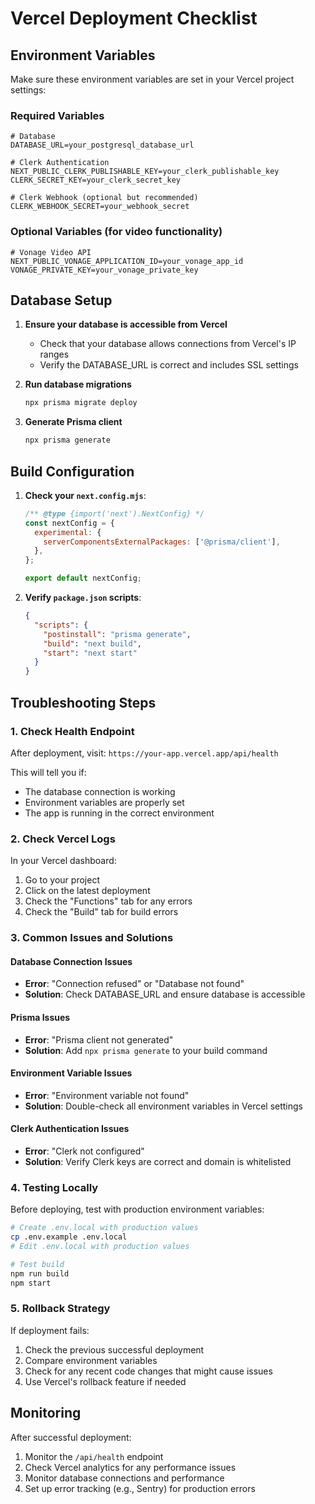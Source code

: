 # Vercel Deployment Checklist

## Environment Variables

Make sure these environment variables are set in your Vercel project settings:

### Required Variables
```env
# Database
DATABASE_URL=your_postgresql_database_url

# Clerk Authentication
NEXT_PUBLIC_CLERK_PUBLISHABLE_KEY=your_clerk_publishable_key
CLERK_SECRET_KEY=your_clerk_secret_key

# Clerk Webhook (optional but recommended)
CLERK_WEBHOOK_SECRET=your_webhook_secret
```

### Optional Variables (for video functionality)
```env
# Vonage Video API
NEXT_PUBLIC_VONAGE_APPLICATION_ID=your_vonage_app_id
VONAGE_PRIVATE_KEY=your_vonage_private_key
```

## Database Setup

1. **Ensure your database is accessible from Vercel**
   - Check that your database allows connections from Vercel's IP ranges
   - Verify the DATABASE_URL is correct and includes SSL settings

2. **Run database migrations**
   ```bash
   npx prisma migrate deploy
   ```

3. **Generate Prisma client**
   ```bash
   npx prisma generate
   ```

## Build Configuration

1. **Check your `next.config.mjs`**:
   ```javascript
   /** @type {import('next').NextConfig} */
   const nextConfig = {
     experimental: {
       serverComponentsExternalPackages: ['@prisma/client'],
     },
   };
   
   export default nextConfig;
   ```

2. **Verify `package.json` scripts**:
   ```json
   {
     "scripts": {
       "postinstall": "prisma generate",
       "build": "next build",
       "start": "next start"
     }
   }
   ```

## Troubleshooting Steps

### 1. Check Health Endpoint
After deployment, visit: `https://your-app.vercel.app/api/health`

This will tell you if:
- The database connection is working
- Environment variables are properly set
- The app is running in the correct environment

### 2. Check Vercel Logs
In your Vercel dashboard:
1. Go to your project
2. Click on the latest deployment
3. Check the "Functions" tab for any errors
4. Check the "Build" tab for build errors

### 3. Common Issues and Solutions

#### Database Connection Issues
- **Error**: "Connection refused" or "Database not found"
- **Solution**: Check DATABASE_URL and ensure database is accessible

#### Prisma Issues
- **Error**: "Prisma client not generated"
- **Solution**: Add `npx prisma generate` to your build command

#### Environment Variable Issues
- **Error**: "Environment variable not found"
- **Solution**: Double-check all environment variables in Vercel settings

#### Clerk Authentication Issues
- **Error**: "Clerk not configured"
- **Solution**: Verify Clerk keys are correct and domain is whitelisted

### 4. Testing Locally

Before deploying, test with production environment variables:

```bash
# Create .env.local with production values
cp .env.example .env.local
# Edit .env.local with production values

# Test build
npm run build
npm start
```

### 5. Rollback Strategy

If deployment fails:
1. Check the previous successful deployment
2. Compare environment variables
3. Check for any recent code changes that might cause issues
4. Use Vercel's rollback feature if needed

## Monitoring

After successful deployment:
1. Monitor the `/api/health` endpoint
2. Check Vercel analytics for any performance issues
3. Monitor database connections and performance
4. Set up error tracking (e.g., Sentry) for production errors 